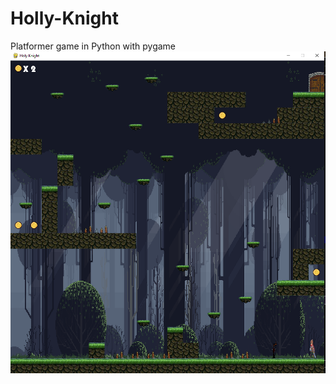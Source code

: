 # Holly-Knight
Platformer game in Python with pygame
![Platformer](https://github.com/Tamaza/Holly-Knight/blob/main/platformer.PNG)
